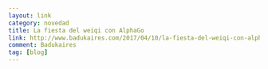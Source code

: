 ```yaml
---
layout: link
category: novedad
title: La fiesta del weiqi con AlphaGo
link: http://www.badukaires.com/2017/04/10/la-fiesta-del-weiqi-con-alphago/
comment: Badukaires
tag: [blog]
---
```

